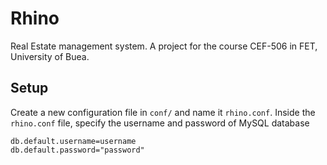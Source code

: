 # Rhino
Real Estate management system. A project for the course CEF-506 in FET, University of Buea.
## Setup
Create a new configuration file in `conf/` and name it `rhino.conf`.  Inside the `rhino.conf` file, specify the username and password of MySQL database
```
db.default.username=username
db.default.password="password"

```

